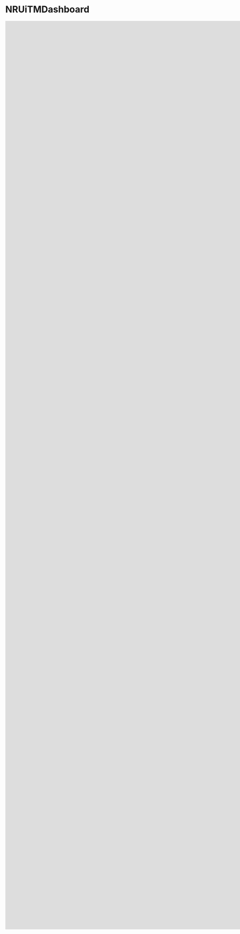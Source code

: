 # NRUiTMDashboard

<iframe width="2000" height="2834" src="https://datastudio.google.com/embed/reporting/1S0weUqn1mbFVksa9XUm4WggqQi7Qtj2f/page/EF6o" frameborder="0" style="border:0" allowfullscreen></iframe>
